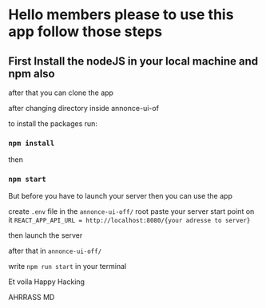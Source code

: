 # Hello members please to use this app follow those steps 

## First Install the nodeJS in your local machine and npm also 

after that you can clone the app

after changing directory inside annonce-ui-of

to install the packages run: 
### `npm install`

then 
### `npm start`

But before you have to launch your server then you can use the app 

create `.env` file in the `annonce-ui-off/` root 
paste your server start point on it
`REACT_APP_API_URL = http://localhost:8080/{your adresse to server}`

then launch the server 

after that in ``annonce-ui-off/``

write `npm run start` in your terminal 

Et voila 
Happy Hacking 

AHRRASS MD
